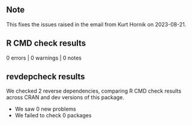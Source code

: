 ## Note

This fixes the issues raised in the email from Kurt Hornik on 2023-08-21.

## R CMD check results

0 errors | 0 warnings | 0 notes 

## revdepcheck results

We checked 2 reverse dependencies, comparing R CMD check results across CRAN and dev versions of this package.

 * We saw 0 new problems
 * We failed to check 0 packages



  



  
